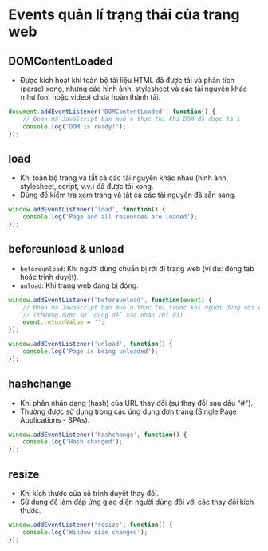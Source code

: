 # Events quản lí trạng thái của trang web

## DOMContentLoaded 
- Được kích hoạt khi toàn bộ tài liệu HTML đã được tải và phân tích (parse) xong, nhưng các hình ảnh, stylesheet và các tài nguyên khác (như font hoặc video) chưa hoàn thành tải.

```js
document.addEventListener('DOMContentLoaded', function() {
    // Đoạn mã JavaScript bạn muốn thực thi khi DOM đã được tải
    console.log('DOM is ready!');
});
```

## load
- Khi toàn bộ trang và tất cả các tài nguyên khác nhau (hình ảnh, stylesheet, script, v.v.) đã được tải xong.
- Dùng để kiểm tra xem trang và tất cả các tài nguyên đã sẵn sàng.

```js
window.addEventListener('load', function() {
    console.log('Page and all resources are loaded');
});
```

## beforeunload & unload
- `beforeunload`: Khi người dùng chuẩn bị rời đi trang web (ví dụ: đóng tab hoặc trình duyệt).
- `unload`: Khi trang web đang bị đóng.

```js
window.addEventListener('beforeunload', function(event) {
    // Đoạn mã JavaScript bạn muốn thực thi trước khi người dùng rời đi
    // (thường được sử dụng để xác nhận rời đi)
    event.returnValue = '';
});

window.addEventListener('unload', function() {
    console.log('Page is being unloaded');
});
```

## hashchange
- Khi phần nhận dạng (hash) của URL thay đổi (sự thay đổi sau dấu "#").
- Thường được sử dụng trong các ứng dụng đơn trang (Single Page Applications - SPAs).

```js
window.addEventListener('hashchange', function() {
    console.log('Hash changed');
});
```

## resize
- Khi kích thước cửa sổ trình duyệt thay đổi.
- Sử dụng để làm đáp ứng giao diện người dùng đối với các thay đổi kích thước.

```js
window.addEventListener('resize', function() {
    console.log('Window size changed');
});
```